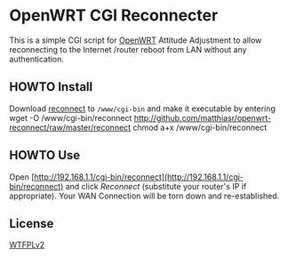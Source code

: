 OpenWRT CGI Reconnecter
===

This is a simple CGI script for [OpenWRT](http://openwrt.org/) Attitude Adjustment to allow reconnecting to the Internet /router reboot from LAN without any authentication.

HOWTO Install
---

Download [reconnect](http://github.com/matthiasr/openwrt-reconnect/raw/master/reconnect) to `/www/cgi-bin` and make it executable by entering
    wget -O /www/cgi-bin/reconnect http://github.com/matthiasr/openwrt-reconnect/raw/master/reconnect
    chmod a+x /www/cgi-bin/reconnect

HOWTO Use
---

Open [http://192.168.1.1/cgi-bin/reconnect](http://192.168.1.1/cgi-bin/reconnect) and click *Reconnect* (substitute your router's IP if appropriate). Your WAN Connection will be torn down and re-established.

License
---

[WTFPLv2](http://sam.zoy.org/wtfpl/)
